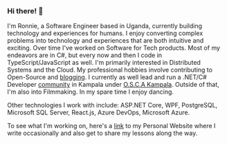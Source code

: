 ### Hi there! 👋
I'm Ronnie, a Software Engineer based in Uganda, currently building technology and experiences for humans. I enjoy converting complex problems into technology and experiences that are both intuitive and exciting. Over time I've worked on Software for Tech products. Most of my endeavors are in C#, but every now and then I code in TypeScript/JavaScript as well. I'm primarily interested in Distributed Systems and the Cloud. My professional hobbies involve contributing to Open-Source and [blogging](https://ronnielutaro.github.io/blog). I currently as well lead and run a .NET/C# Developer [community](https://chat.whatsapp.com/D8MPoXMBDvj9c9MLfoxOnL) in Kampala under [O.S.C.A Kampala](https://oscakampala.github.io). Outside of that, I'm also into Filmmaking. In my spare time I enjoy dancing.

Other technologies I work with include: ASP.NET Core, WPF, PostgreSQL, Microsoft SQL Server, React.js, Azure DevOps, Microsoft Azure.

To see what I'm working on, here's a [link](https://ronnielutalo.github.io/) to my Personal Website where I write occasionally and also get to share my lessons along the way.

